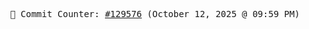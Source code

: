 <p align="center">
    <samp>
        📮 Commit Counter: <a href="https://github.com/Javascript-void0/Javascript-void0/commits/main">#129576</a> (October 12, 2025 @ 09:59 PM)
    </samp>
</p>